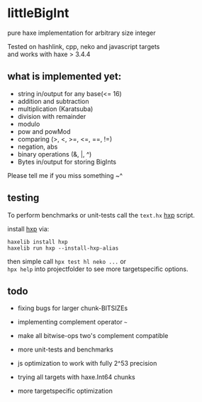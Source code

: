 # littleBigInt
pure haxe implementation for arbitrary size integer

Tested on hashlink, cpp, neko and javascript targets  
and works with haxe > 3.4.4  

## what is implemented yet:

- string in/output for any base(<= 16)
- addition and subtraction
- multiplication (Karatsuba)
- division with remainder
- modulo
- pow and powMod
- comparing (>, <, >=, <=, ==, !=)
- negation, abs
- binary operations (&, |, ^)
- Bytes in/output for storing BigInts


Please tell me if you miss something ~^ 
  
  
## testing

To perform benchmarks or unit-tests call the `text.hx` [hxp](https://lib.haxe.org/p/hxp) script. 
  
install [hxp](https://lib.haxe.org/p/hxp) via:
```
haxelib install hxp
haxelib run hxp --install-hxp-alias
```

then simple call `hpx test hl neko ...` or  
`hpx help` into projectfolder to see more targetspecific options.


## todo

- fixing bugs for larger chunk-BITSIZEs
- implementing complement operator `~` 
- make all bitwise-ops two's complement compatible
- more unit-tests and benchmarks
  
- js optimization to work with fully 2^53 precision
- trying all targets with haxe.Int64 chunks
- more targetspecific optimization